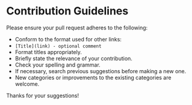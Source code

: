 
# Contribution Guidelines

Please ensure your pull request adheres to the following:

* Conform to the format used for other links:
* `[Title](link) - optional comment`
* Format titles appropriately.
* Briefly state the relevance of your contribution.
* Check your spelling and grammar.
* If necessary, search previous suggestions before making a new one.
* New categories or improvements to the existing categories are welcome.

Thanks for your suggestions!
